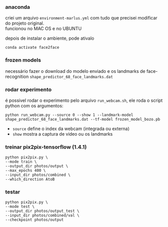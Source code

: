 ### anaconda

criei um arquivo `environment-marlus.yml` com tudo que precisei modificar do projeto original.  
funcionou no MAC OS e no UBUNTU

depois de instalar o ambiente, pode ativalo

```
conda activate face2face
```

### frozen models

necessário fazer o download do modelo enviado e os landmarks de face-recognition `shape_predictor_68_face_landmarks.dat`


### rodar experimento

é possivel rodar o experimento pelo arquivo `run_webcam.sh`, ele roda o script python com os argumentos:

```
python run_webcam.py --source 0 --show 1 --landmark-model shape_predictor_68_face_landmarks.dat --tf-model frozen_model_bozo.pb
```

- `source` define o index da webcam (integrada ou externa)
- `show` mostra a captura de video ou os landmarks



### treinar pix2pix-tensorflow (1.4.1)

```
python pix2pix.py \
--mode train \
--output_dir photos/output \
--max_epochs 400 \
--input_dir photos/combined \
--which_direction AtoB
```

### testar

```
python pix2pix.py \
--mode test \
--output_dir photos/output_test \
--input_dir photos/combined/val \
--checkpoint photos/output
```

